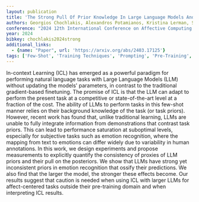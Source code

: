 ```yaml
---
layout: publication
title: 'The Strong Pull Of Prior Knowledge In Large Language Models And Its Impact On Emotion Recognition'
authors: Georgios Chochlakis, Alexandros Potamianos, Kristina Lerman, Shrikanth Narayanan
conference: "2024 12th International Conference on Affective Computing and Intelligent Interaction (ACII). IEEE 2024"
year: 2024
bibkey: chochlakis2024strong
additional_links:
  - {name: "Paper", url: 'https://arxiv.org/abs/2403.17125'}
tags: ['Few-Shot', 'Training Techniques', 'Prompting', 'Pre-Training', 'In-Context Learning']
---
```

In-context Learning (ICL) has emerged as a powerful paradigm for performing
natural language tasks with Large Language Models (LLM) without updating the
models' parameters, in contrast to the traditional gradient-based finetuning.
The promise of ICL is that the LLM can adapt to perform the present task at a
competitive or state-of-the-art level at a fraction of the cost. The ability of
LLMs to perform tasks in this few-shot manner relies on their background
knowledge of the task (or task priors). However, recent work has found that,
unlike traditional learning, LLMs are unable to fully integrate information
from demonstrations that contrast task priors. This can lead to performance
saturation at suboptimal levels, especially for subjective tasks such as
emotion recognition, where the mapping from text to emotions can differ widely
due to variability in human annotations. In this work, we design experiments
and propose measurements to explicitly quantify the consistency of proxies of
LLM priors and their pull on the posteriors. We show that LLMs have strong yet
inconsistent priors in emotion recognition that ossify their predictions. We
also find that the larger the model, the stronger these effects become. Our
results suggest that caution is needed when using ICL with larger LLMs for
affect-centered tasks outside their pre-training domain and when interpreting
ICL results.

